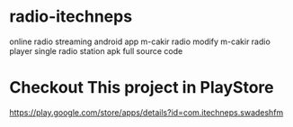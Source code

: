 # radio-itechneps
online radio streaming android app m-cakir radio modify 
m-cakir radio player single radio station apk full source code
# Checkout This project in PlayStore
https://play.google.com/store/apps/details?id=com.itechneps.swadeshfm
